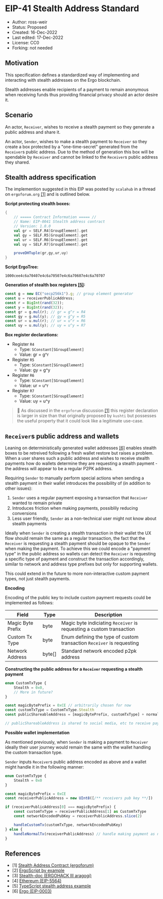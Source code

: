 # EIP-41 Stealth Address Standard

* Author: ross-weir
* Status: Proposed
* Created: 16-Dec-2022
* Last edited: 17-Dec-2022
* License: CC0
* Forking: not needed

## Motivation

This specification defines a standardized way of implementing and interacting with stealth addresses on the Ergo blockchain.

Stealth addresses enable recipients of a payment to remain anonymous when receiving funds thus providing financial privacy should an actor desire it.

## Scenario

An actor, `Receiver`, wishes to receive a stealth payment so they generate a public address and share it.

An actor, `Sender`, wishes to make a stealth payment to `Receiver` so they create a box protected by a "one-time-secret" generated from the `Receiver`s public address. Due to the method of generation this box will be spendable by `Receiver` and cannot be linked to the `Receiver`s public address they shared.

## Stealth address specification

The implemention suggested in this EIP was posted by `scalahub` in a thread on `ergoforum.org` [[1]](#1) and is outlined below.

**Script protecting stealth boxes:**

```scala
{
    // ===== Contract Information ===== //
    // Name: EIP-0041 Stealth address contract
    // Version: 1.0.0
    val gr = SELF.R4[GroupElement].get
    val gy = SELF.R5[GroupElement].get
    val ur = SELF.R6[GroupElement].get
    val uy = SELF.R7[GroupElement].get

    proveDHTuple(gr,gy,ur,uy)
}
```

**Script ErgoTree:**

```
1000cee4c6a70407e4c6a70507e4c6a70607e4c6a70707
```

**Generation of stealth box registers [[5]](#5):**

```typescript
const g = new EC("secp256k1").g; // group element generator
const u = receiverPublicAddress;
const r = BigInt(rand(32));
const y = BigInt(rand(32));
const gr = g.mul(r); // gr = g^r = R4
const gy = g.mul(y); // gy = g^y = R5
const ur = u.mul(r); // ur = u^r = R6
const uy = u.mul(y); // uy = u^y = R7
```

**Box register declarations:**

- Register `R4`
  - Type: `SConstant[SGroupElement]`
  - Value: gr = g^r
- Register `R5`
  - Type: `SConstant[SGroupElement]`
  - Value: gy = g^y
- Register `R6`
  - Type: `SConstant[SGroupElement]`
  - Value: ur = u^r
- Register `R7`
  - Type: `SConstant[SGroupElement]`
  - Value: uy = u^y

> 📝 As discussed in the `ergoforum` discussion [[1]](#1) this register declaration is larger in size than that originally proposed by `kushti` but possesses the useful property that it could look like a legitimate use-case.

## `Receiver`s public address and wallets

Leaning on deterministically generated wallet addresses [[6]](#6) enables stealth boxes to be retreived following a fresh wallet restore but raises a problem. When a user shares such a public address and wishes to receive stealth payments how do wallets determine they are requesting a stealth payment - the address will appear to be a regular P2PK address.

Requiring `Sender` to manually perform special actions when sending a stealth payment in their wallet introduces the possibility of (in addition to other issues):

1. `Sender` uses a regular payment exposing a transaction that `Receiver` wanted to remain private
2. Introduces friction when making payments, possiblily reducing conversions
3. Less user friendly, `Sender` as a non-technical user might not know about stealth payments

Ideally when `Sender` is creating a stealth transaction in their wallet the UX flow should remain the same as a regular transaction, the fact that the `Receiver` is requesting a stealth payment should be opaque to the `Sender` when making the payment. To achieve this we could encode a "payment type" in the public address so wallets can detect the `Receiver` is requesting a specific type of payment and construct the transaction accordingly, similar to network and address type prefixes but only for supporting wallets.

This could extend in the future to more non-interactive custom payment types, not just stealth payments.

**Encoding**

Encoding of the public key to include custom payment requests could be implemented as follows:

| Field             | Type     | Description                                                              |
|-------------------|----------|--------------------------------------------------------------------------|
| Magic Byte Prefix | byte     | Magic byte indiciating `Receiver` is requesting a custom transaction     |
| Custom Tx Type    | byte     | Enum defining the type of custom transaction `Receiver` is requesting    |
| Network Address   | byte[]   | Standard network encoded p2pk address                                    |

**Constructing the public address for a `Receiver` requesting a stealth payment**

```ts
enum CustomTxType {
    Stealth = 0x0,
    // More in future?
}

const magicBytePrefix = 0xCE // arbitrarily chosen for now
const customTxType = CustomTxType.Stealth
const publicShareableAddress = [magicBytePrefix, customTxType] + normalP2PKNetworkAddress

// publicShareableAddress is shared to social media, etc to receive payments
```

**Possible wallet implementation**

As mentioned previously, when `Sender` is making a payment to `Receiver` ideally their user journey would remain the same with the wallet handling the custom transaction type.

`Sender` inputs `Receiver`s public address encoded as above and a wallet might handle it in the following manner:

```ts
enum CustomTxType {
    Stealth = 0x0
}

const magicBytePrefix = 0xCE
const receiverPublicAddress = new UInt8([/** receivers pub key **/])

if (receiverPublicAddress[0] === magicBytePrefix) {
    const customTxType = receiverPublicAddress[1] as CustomTxType
    const networkEncodedPubKey = receiverPublicAddress.slice(2)

    handleCustomTx(customTxType, networkEncodedPubKey)
} else {
    handleNormalTx(receiverPublicAddress) // handle making payment as normal
}
```

## References

- <a id="1">[1]</a> [Stealth Address Contract (ergoforum)](https://www.ergoforum.org/t/stealth-address-contract/255)
- <a id="2">[2]</a> [ErgoScript by example](https://github.com/ergoplatform/ergoscript-by-example/blob/main/stealthAddress.md)
- <a id="3">[3]</a> [Stealth-doc (ERGOHACK III aragogi)](https://github.com/aragogi/Stealth-doc)
- <a id="4">[4]</a> [Ethereum (EIP-5564)](https://eips.ethereum.org/EIPS/eip-5564#:~:text=A%20Stealth%20address%20is%20generated,compute%20the%20matching%20private%20key.)
- <a id="5">[5]</a> [TypeScript stealth address example](https://github.com/ross-weir/ergo-stealth-address-example/blob/main/index.ts)
- <a id="6">[6]</a> [Ergo (EIP-0003)](eip-0003.md)
